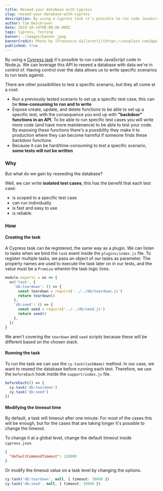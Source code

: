 ```yaml
---
title: Reseed your database with Cypress
slug: reseed-your-database-with-cypress
description: By using a Cypress task it's possible to run code JavaScript code in Node.js. We can leverage this API to reseed a database with data we're in control of. Having control over the data allows us to write specific and isolated scenarios to run tests against.
author: Tim Deschryver
date: 2019-10-14T08:00:00.000Z
tags: Cypress, Testing
banner: ./images/banner.jpeg
bannerCredit: Photo by [Francesco Gallarotti](https://unsplash.com/@gallarotti) on [Unsplash](https://unsplash.com)
published: true
---
```


By using a [Cypress task](https://docs.cypress.io/api/commands/task.html) it's possible to run code JavaScript code in Node.js.
We can leverage this API to reseed a database with data we're in control of. Having control over the data allows us to write specific scenarios to run tests against.

There are other possibilities to test a specific scenario, but they all come at a cost:

- Run a previously tested scenario to set up a specific test case, this can be **time-consuming to run and to write**
- Expose create, update, and delete functions to be able to set up a specific test, with the consequence you end up with **"backdoor" functions in an API**. To be able to run specific test cases you will write more code (and have more maintenance) to be able to test your code. By exposing these functions there's a possibility they make it to production where they can become harmful if someone finds these backdoor functions
- Because it can be hard/time-consuming to test a specific scenario, **some tests will not be written**

### Why

But what do we gain by reseeding the database?

Well, we can write **isolated test cases**, this has the benefit that each test case:

- is scoped to a specific test case
- can run individually
- is fast and easy to use
- is reliable

### How

#### Creating the task

A Cypress task can be registered, the same way as a plugin.
We can listen to tasks when we bind the `task` event inside the `plugins/index.js` file.
To register multiple tasks, we pass an object of our tasks as parameter.
The property names are used to execute the task later on in our tests, and the value must be a `Promise` wherein the task logic lives.

```ts
module.exports = on => {
  on('task', {
    'db:teardown': () => {
      const teardown = require('../../db/teardown.js')
      return teardown()
    },
    'db:seed': () => {
      const seed = require('../../db/seed.js')
      return seed()
    },
  })
}
```

We aren't covering the `teardown` and `seed` scripts because these will be different based on the chosen stack.

#### Running the task

To run the task we can use the `cy.task(taskName)` method.
In our case, we want to reseed the database before running each test.
Therefore, we use the `beforeEach` hook inside the `support/index.js` file.

```ts
beforeEach(() => {
  cy.task('db:teardown')
  cy.task('db:seed')
})
```

#### Modifying the timeout time

By default, a task will timeout after one minute.
For most of the cases this will be enough, but for the cases that are taking longer it's possible to change the timeout.

To change it at a global level, change the default timeout inside `cypress.json`.

```json
{
  "defaultCommandTimeout": 120000
}
```

Or modify the timeout value on a task level by changing the options.

```ts
cy.task('db:teardown', null, { timeout: 30000 })
cy.task('db:seed', null, { timeout: 30000 })
```
